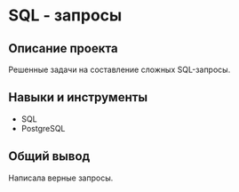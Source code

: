 # SQL - запросы

## Описание проекта

Решенные задачи на составление сложных SQL-запросы.

## Навыки и инструменты

+ SQL
+ PostgreSQL
  

## Общий вывод
Написала верные запросы.

